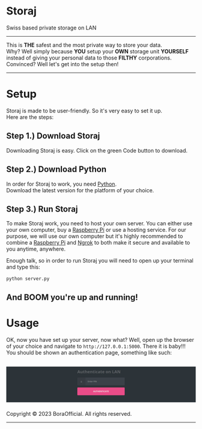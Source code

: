 # Storaj
Swiss based private storage on LAN

---

This is **THE** safest and the most private way to store your data.<br>
Why? Well simply because **YOU** setup your **OWN** storage unit **YOURSELF** instead of giving your personal data to those **FILTHY** corporations.<br>
Convinced? Well let's get into the setup then!

---
# Setup

Storaj is made to be user-friendly. So it's very easy to set it up.<br>
Here are the steps:

## Step 1.) Download Storaj
Downloading Storaj is easy. Click on the green Code button to download.
## Step 2.) Download Python
In order for Storaj to work, you need <a href="https://www.python.org/downloads/">Python</a>.<br>
Download the latest version for the platform of your choice.
## Step 3.) Run Storaj
To make Storaj work, you need to host your own server. You can either use your own computer, buy a <a href="https://www.raspberrypi.com/">Raspberry Pi</a> or use a hosting service. For our purpose, we will use our own computer but it's highly recommended to combine a <a href="https://www.raspberrypi.com/">Raspberry Pi</a> and <a href="https://ngrok.com/">Ngrok</a> to both make it secure and available to you anytime, anywhere.

Enough talk, so in order to run Storaj you will need to open up your terminal and type this:
```
python server.py
```

And **BOOM** you're up and running!
---
# Usage 

OK, now you have set up your server, now what? Well, open up the browser of your choice and navigate to ```http://127.0.0.1:5000```. There it is baby!!! You should be shown an authentication page, something like such:

![Authentication Page](https://raw.githubusercontent.com/BoraOfficial/Storaj/main/img/Screenshot-Github-Storaj-1.png)
---

Copyright © 2023 BoraOfficial. All rights reserved.

---
